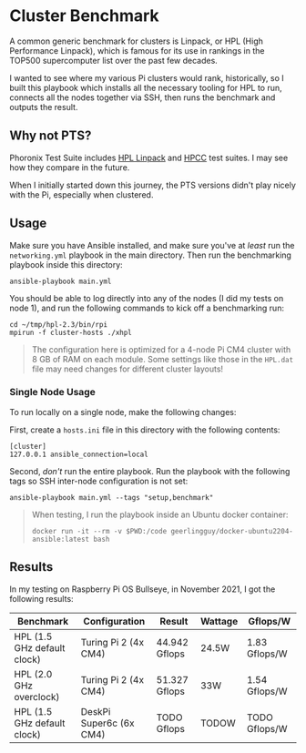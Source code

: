 # Cluster Benchmark

A common generic benchmark for clusters is Linpack, or HPL (High Performance Linpack), which is famous for its use in rankings in the TOP500 supercomputer list over the past few decades.

I wanted to see where my various Pi clusters would rank, historically, so I built this playbook which installs all the necessary tooling for HPL to run, connects all the nodes together via SSH, then runs the benchmark and outputs the result.

## Why not PTS?

Phoronix Test Suite includes [HPL Linpack](https://openbenchmarking.org/test/pts/hpl) and [HPCC](https://openbenchmarking.org/test/pts/hpcc) test suites. I may see how they compare in the future.

When I initially started down this journey, the PTS versions didn't play nicely with the Pi, especially when clustered.

## Usage

Make sure you have Ansible installed, and make sure you've at _least_ run the `networking.yml` playbook in the main directory. Then run the benchmarking playbook inside this directory:

```
ansible-playbook main.yml
```

You should be able to log directly into any of the nodes (I did my tests on node 1), and run the following commands to kick off a benchmarking run:

```
cd ~/tmp/hpl-2.3/bin/rpi
mpirun -f cluster-hosts ./xhpl
```

> The configuration here is optimized for a 4-node Pi CM4 cluster with 8 GB of RAM on each module. Some settings like those in the `HPL.dat` file may need changes for different cluster layouts!

### Single Node Usage

To run locally on a single node, make the following changes:

First, create a `hosts.ini` file in this directory with the following contents:

```
[cluster]
127.0.0.1 ansible_connection=local
```

Second, _don't_ run the entire playbook. Run the playbook with the following tags so SSH inter-node configuration is not set:

```
ansible-playbook main.yml --tags "setup,benchmark"
```

> When testing, I run the playbook inside an Ubuntu docker container:
> 
> ```
> docker run -it --rm -v $PWD:/code geerlingguy/docker-ubuntu2204-ansible:latest bash
> ```

## Results

In my testing on Raspberry Pi OS Bullseye, in November 2021, I got the following results:

| Benchmark | Configuration | Result | Wattage | Gflops/W |
| --- | --- | --- | --- | --- |
| HPL (1.5 GHz default clock) | Turing Pi 2 (4x CM4) | 44.942 Gflops | 24.5W | 1.83 Gflops/W |
| HPL (2.0 GHz overclock) | Turing Pi 2 (4x CM4) | 51.327 Gflops | 33W | 1.54 Gflops/W |
| HPL (1.5 GHz default clock) | DeskPi Super6c (6x CM4) | TODO Gflops | TODOW | TODO Gflops/W |
